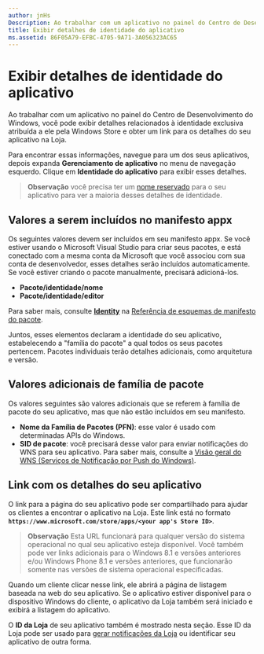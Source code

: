 ```yaml
---
author: jnHs
Description: Ao trabalhar com um aplicativo no painel do Centro de Desenvolvimento do Windows, você pode exibir detalhes relacionados à identidade exclusiva atribuída a ele pela Windows Store e obter um link para os detalhes do seu aplicativo na Loja.
title: Exibir detalhes de identidade do aplicativo
ms.assetid: 86F05A79-EFBC-4705-9A71-3A056323AC65
---
```


# Exibir detalhes de identidade do aplicativo


Ao trabalhar com um aplicativo no painel do Centro de Desenvolvimento do Windows, você pode exibir detalhes relacionados à identidade exclusiva atribuída a ele pela Windows Store e obter um link para os detalhes do seu aplicativo na Loja.

Para encontrar essas informações, navegue para um dos seus aplicativos, depois expanda **Gerenciamento de aplicativo** no menu de navegação esquerdo. Clique em **Identidade do aplicativo** para exibir esses detalhes.

> **Observação** você precisa ter um [nome reservado](create-your-app-by-reserving-a-name.md) para o seu aplicativo para ver a maioria desses detalhes de identidade.

## Valores a serem incluídos no manifesto appx


Os seguintes valores devem ser incluídos em seu manifesto appx. Se você estiver usando o Microsoft Visual Studio para criar seus pacotes, e está conectado com a mesma conta da Microsoft que você associou com sua conta de desenvolvedor, esses detalhes serão incluídos automaticamente. Se você estiver criando o pacote manualmente, precisará adicioná-los.

-   **Pacote/identidade/nome**
-   **Pacote/identidade/editor**

Para saber mais, consulte [**Identity**](https://msdn.microsoft.com/library/windows/apps/br211441) na [Referência de esquemas de manifesto do pacote](https://msdn.microsoft.com/library/windows/apps/br211473).

Juntos, esses elementos declaram a identidade do seu aplicativo, estabelecendo a "família do pacote" a qual todos os seus pacotes pertencem. Pacotes individuais terão detalhes adicionais, como arquitetura e versão.

## Valores adicionais de família de pacote


Os valores seguintes são valores adicionais que se referem à família de pacote do seu aplicativo, mas que não estão incluídos em seu manifesto.

-   **Nome da Família de Pacotes (PFN)**: esse valor é usado com determinadas APIs do Windows.
-   **SID de pacote**: você precisará desse valor para enviar notificações do WNS para seu aplicativo. Para saber mais, consulte a [Visão geral do WNS (Serviços de Notificação por Push do Windows)](https://msdn.microsoft.com/library/windows/apps/mt187203).

## Link com os detalhes do seu aplicativo

O link para a página do seu aplicativo pode ser compartilhado para ajudar os clientes a encontrar o aplicativo na Loja. Este link está no formato **`https://www.microsoft.com/store/apps/<your app's Store ID>`**.

> **Observação** Esta URL funcionará para qualquer versão do sistema operacional no qual seu aplicativo esteja disponível. Você também pode ver links adicionais para o Windows 8.1 e versões anteriores e/ou Windows Phone 8.1 e versões anteriores, que funcionarão somente nas versões de sistema operacional especificadas.

Quando um cliente clicar nesse link, ele abrirá a página de listagem baseada na web do seu aplicativo. Se o aplicativo estiver disponível para o dispositivo Windows do cliente, o aplicativo da Loja também será iniciado e exibirá a listagem do aplicativo.

O **ID da Loja** de seu aplicativo também é mostrado nesta seção. Esse ID da Loja pode ser usado para [gerar notificações da Loja](http://go.microsoft.com/fwlink/p/?LinkId=534236) ou identificar seu aplicativo de outra forma.

 

 






<!--HONumber=May16_HO2-->


